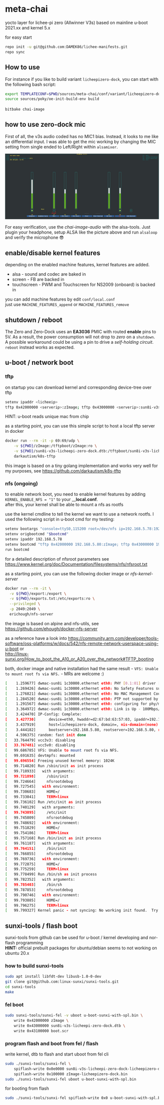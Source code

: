 # meta-chai

yocto layer for lichee-pi zero (Allwinner V3s) based on mainline u-boot 2021.xx and kernel 5.x

for easy start
```bash
repo init -u git@github.com:DAMEK86/lichee-manifests.git
repo sync
```

## How to use

For instance if you like to build variant `licheepizero-dock`, you can start with the following bash script:

```bash
export TEMPLATECONF=$PWD/sources/meta-chai/conf/variant/licheepizero-dock
source sources/poky/oe-init-build-env build

bitbake chai-image
```

## how to use zero-dock mic

First of all, the v3s audio coded has no MIC1 bias. Instead, it looks to me like an differential input. I was able to get the mic working by changing the MIC setting from single ended to Left/Right within `alsamixer`.

![ALSA settings](./docu/assets/alsa-settings.png)

For easy verification, use the _chai-image-audio_ with the alsa-tools. Just plugin your headphone, setup ALSA like the picture above and run `alsaloop` and verify the microphone 😎️

## enable/disable kernel features

depending on the enabled machine features, kernel features are added.  
- alsa - sound and codec are baked in
- screen - FB are backed in
- touchscreen - PWM and Touchscreen for NS2009 (onboard) is backed in

you can add machine features by edit `conf/local.conf`  
just use `MACHINE_FEATURES_append` or `MACHINE_FEATURES_remove`
## shutdown / reboot

The Zero and Zero-Dock uses an __EA3036__ PMIC with routed __enable__ pins to 5V. As a result, the power consumption will not drop to _zero_ on a `shutdown`. A possible workaround could be using a pin to drive a _self-holding circuit_.  
`reboot` instead works as expected.

## u-boot / network boot

### tftp

on startup you can download kernel and corresponding device-tree over tftp

```bash
setenv ipaddr <licheeip>
tftp 0x42000000 <serverip>:zImage; tftp 0x43000000 <serverip>:sun8i-v3s-licheepi-zero-dock.dtb; bootz 0x42000000 - 0x43000000"
```

HINT: u-boot reads unique mac from chip

as a starting point, you can use this simple script to host a local tftp server in docker

```bash
docker run --rm -it -p 69:69/udp \
    -v ${PWD}/zImage:/tftpboot/zImage:ro \
    -v ${PWD}/sun8i-v3s-licheepi-zero-dock.dtb:/tftpboot/sun8i-v3s-licheepi-zero-dock.dtb:ro \
    darkautism/k8s-tftp
```

this image is based on a tiny golang implementation and works very well for my purposes, see https://github.com/darkautism/k8s-tftp

### nfs (ongoing)

to enable network boot, you need to enable kernel features by adding `KERNEL_ENABLE_NFS = "1"` to your ____local.conf__.  
after this, your kernel shall be able to mount a nfs as rootfs

use the kernel cmdline to tell the kernel we want to use a network rootfs. I used the following script in u-boot cmd for my testing:

```bash
setenv bootargs "console=ttyS0,115200 root=/dev/nfs ip=192.168.5.78:192.168.5.80:192.168.5.80:255.255.255.0:licheepizero-dock:eth0 nfsroot=192.168.5.80:/export rootwait panic=2 debug"
setenv origbootcmd "$bootcmd"
setenv ipaddr 192.168.5.78
setenv bootcmd "tftp 0x42000000 192.168.5.80:zImage; tftp 0x43000000 192.168.5.80:sun8i-v3s-licheepi-zero-dock.dtb; bootz 0x42000000 - 0x43000000"
run bootcmd
```

for a detailed description of nfsroot parameters see https://www.kernel.org/doc/Documentation/filesystems/nfs/nfsroot.txt

as a starting point, you can use the following docker image or *nfs-kernel-server*

```bash
docker run --rm -it \
  -v ${PWD}/export:/export \
  -v ${PWD}/exports.txt:/etc/exports:ro \
  --privileged \
  -p 2049:2049 \
  erichough/nfs-server
```

the image is based on alpine and nfs-utils, see https://github.com/ehough/docker-nfs-server

as a reference have a look into https://community.arm.com/developer/tools-software/oss-platforms/w/docs/542/nfs-remote-network-userspace-using-u-boot or  
http://linux-sunxi.org/How_to_boot_the_A10_or_A20_over_the_network#TFTP_booting

both, docker image and native installation had the same result - `VFS: Unable to mount root fs via NFS.` - MRs are welcome :)

```bash
[    1.259677] dwmac-sun8i 1c30000.ethernet eth0: PHY [0.1:01] driver [Generic PHY] (irq=POLL)
[    1.269426] dwmac-sun8i 1c30000.ethernet eth0: No Safety Features support found
[    1.276821] dwmac-sun8i 1c30000.ethernet eth0: No MAC Management Counters available
[    1.284520] dwmac-sun8i 1c30000.ethernet eth0: PTP not supported by HW
[    1.291567] dwmac-sun8i 1c30000.ethernet eth0: configuring for phy/mii link mode
[    3.364972] dwmac-sun8i 1c30000.ethernet eth0: Link is Up - 100Mbps/Half - flow control off
[    3.424470] IP-Config: Complete:
[    3.427730]      device=eth0, hwaddr=d2:67:bd:63:57:03, ipaddr=192.168.5.78, mask=255.255.255.0, gw=192.168.5.80
[    3.437919]      host=licheepizero-dock, domain=, nis-domain=(none)
[    3.444182]      bootserver=192.168.5.80, rootserver=192.168.5.80, rootpath=
[    4.596375] random: fast init done
[   33.764479] vcc3v3: disabling
[   33.767481] vcc5v0: disabling
[   99.686785] VFS: Unable to mount root fs via NFS.
[   99.691635] devtmpfs: mounted
[   99.696554] Freeing unused kernel memory: 1024K
[   99.714820] Run /sbin/init as init process
[   99.718933]   with arguments:
[   99.721898]     /sbin/init
[   99.724664]     nfsrootdebug
[   99.727545]   with environment:
[   99.730683]     HOME=/
[   99.733041]     TERM=linux
[   99.736102] Run /etc/init as init process
[   99.740129]   with arguments:
[   99.743095]     /etc/init
[   99.745809]     nfsrootdebug
[   99.748692]   with environment:
[   99.751829]     HOME=/
[   99.754186]     TERM=linux
[   99.757168] Run /bin/init as init process
[   99.761187]   with arguments:
[   99.764151]     /bin/init
[   99.766855]     nfsrootdebug
[   99.769736]   with environment:
[   99.772875]     HOME=/
[   99.775259]     TERM=linux
[   99.778499] Run /bin/sh as init process
[   99.782352]   with arguments:
[   99.785403]     /bin/sh
[   99.787853]     nfsrootdebug
[   99.790746]   with environment:
[   99.793885]     HOME=/
[   99.796275]     TERM=linux
[   99.799327] Kernel panic - not syncing: No working init found.  Try passing init= option to kernel. See Linux Documentation/admin-guide/init.rst for guidance.
```

## sunxi-tools / flash boot

sunxi-tools from github can be used for u-boot / kernel developing and nor-flash programming  
__HINT:__ official prebuilt packages for ubuntu/debian seems to not working on ubuntu 20.x
### how to build sunxi-tools

```bash
sudo apt install libfdt-dev libusb-1.0-0-dev
git clone git@github.com:linux-sunxi/sunxi-tools.git
cd sunxi-tools
make
```

### fel boot

```bash
sudo sunxi-tools/sunxi-fel -v uboot u-boot-sunxi-with-spl.bin \
    write 0x42000000 zImage \
    write 0x43000000 sun8i-v3s-licheepi-zero-dock.dtb \
    write 0x43100000 boot.scr
```

### program flash and boot from fel / flash

write kernel, dtb to flash and start uboot from fel cli
```bash
sudo ./sunxi-tools/sunxi-fel \
    spiflash-write 0x0e0000 sun8i-v3s-licheepi-zero-dock-licheepizero-dock.dtb \
    spiflash-write 0x100000 zImage-licheepizero-dock.bin
sudo ./sunxi-tools/sunxi-fel uboot u-boot-sunxi-with-spl.bin
```
for booting from flash
```bash
sudo ./sunxi-tools/sunxi-fel spiflash-write 0x0 u-boot-sunxi-with-spl.bin
```
